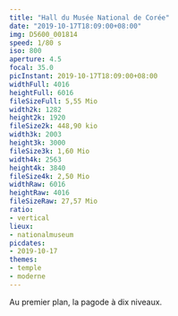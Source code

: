 ```yaml
---
title: "Hall du Musée National de Corée"
date: "2019-10-17T18:09:00+08:00"
img: D5600_001814
speed: 1/80 s
iso: 800
aperture: 4.5
focal: 35.0
picInstant: 2019-10-17T18:09:00+08:00
widthFull: 4016
heightFull: 6016
fileSizeFull: 5,55 Mio
width2k: 1282
height2k: 1920
fileSize2k: 448,90 kio
width3k: 2003
height3k: 3000
fileSize3k: 1,60 Mio
width4k: 2563
height4k: 3840
fileSize4k: 2,50 Mio
widthRaw: 6016
heightRaw: 4016
fileSizeRaw: 27,57 Mio
ratio:
- vertical
lieux:
- nationalmuseum
picdates:
- 2019-10-17
themes:
- temple
- moderne
---
```


Au premier plan, la pagode à dix niveaux.